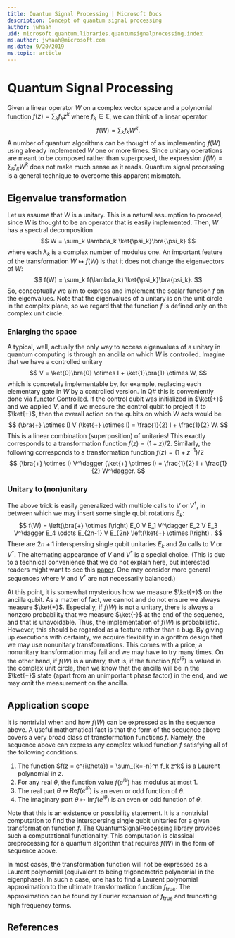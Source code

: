 ```yaml
---
title: Quantum Signal Processing | Microsoft Docs 
description: Concept of quantum signal processing
author: jwhaah
uid: microsoft.quantum.libraries.quantumsignalprocessing.index
ms.author: jwhaah@microsoft.com 
ms.date: 9/20/2019
ms.topic: article
---
```


# Quantum Signal Processing

Given a linear operator $W$ on a complex vector space and a polynomial function $f(z) = \sum_k f_k z^k$ where $f_k \in \mathbb{C}$,
we can think of a linear operator 
$$
f(W) = \sum_k f_k W^k.
$$
A number of quantum algorithms can be thought of as implementing $f(W)$ using already implemented $W$ one or more times.
Since unitary operations are meant to be composed rather than superposed,
the expression $f(W) = \sum_k f_k W^k$ does not make much sense as it reads.
Quantum signal processing is a general technique to overcome this apparent mismatch.

## Eigenvalue transformation

Let us assume that $W$ is a unitary.
This is a natural assumption to proceed, since $W$ is thought to be an operator that is easily implemented.
Then, $W$ has a spectral decomposition
$$
W = \sum_k \lambda_k \ket{\psi_k}\bra{\psi_k}
$$
where each $\lambda_k$ is a complex number of modulus one.
An important feature of the transformation $W \mapsto f(W)$ is that it does not change the eigenvectors of $W$:
$$
f(W) = \sum_k f(\lambda_k) \ket{\psi_k}\bra{psi_k}.
$$
So, conceptually we aim to express and implement the scalar function $f$ on the eigenvalues.
Note that the eigenvalues of a unitary is on the unit circle in the complex plane,
so we regard that the function $f$ is defined only on the complex unit circle.

### Enlarging the space

A typical, well, actually the only way to access eigenvalues of a unitary in quantum computing 
is through an ancilla on which $W$ is controlled.
Imagine that we have a controlled unitary
$$
V = \ket{0}\bra{0} \otimes I + \ket{1}\bra{1} \otimes W,
$$
which is concretely implementable by, for example, replacing each elementary gate in $W$ by a controlled version.
In Q# this is conveniently done via [functor Controlled](xref:microsoft.quantum.language.type-model#functors).
If the control qubit was initialized in $\ket{+}$ and we applied $V$, and if we measure the control qubit to project it to $\ket{+}$,
then the overall action on the qubits on which $W$ acts would be
$$
(\bra{+} \otimes I) V (\ket{+} \otimes I) = \frac{1}{2} I + \frac{1}{2} W.
$$
This is a linear combination (superposition) of unitaries!
This exactly corresponds to a transformation function $f(z) = (1+z)/2$.
Similarly, the following corresponds to a transformation function $f(z) = (1+z^{-1})/2$
$$
(\bra{+} \otimes I) V^\dagger (\ket{+} \otimes I) = \frac{1}{2} I + \frac{1}{2} W^\dagger.
$$

### Unitary to (non)unitary

The above trick is easily generalized with multiple calls to $V$ or $V^\dagger$,
in between which we may insert some single qubit rotations $E_k$:
$$
f(W) =
\left(\bra{+} \otimes I\right)  E_0 V E_1 V^\dagger E_2 V E_3 V^\dagger E_4 \cdots E_{2n-1} V E_{2n} \left(\ket{+} \otimes I\right) .
$$ 
There are $2n+1$ interspersing single qubit unitaries $E_k$ and $2n$ calls to $V$ or $V^\dagger$.
The alternating appearance of $V$ and $V^\dagger$ is a special choice.
(This is due to a technical convenience that we do not explain here, but interested readers might want to see this [paper](https://arxiv.org/abs/1806.10236).
One may consider more general sequences where $V$ and $V^\dagger$ are not necessarily balanced.)

At this point, it is somewhat mysterious how we measure $\ket{+}$ on the ancilla qubit.
As a matter of fact, we cannot and do not ensure we always measure $\ket{+}$.
Especially, if $f(W)$ is not a unitary, there is always a nonzero probability that we measure $\ket{-}$ 
at the end of the sequence, and that is unavoidable.
Thus, the implementation of $f(W)$ is probabilistic.
However, this should be regarded as a feature rather than a bug.
By giving up executions with certainty, we acquire flexibility in algorithm design
that we may use nonunitary transformations.
This comes with a price; a nonunitary transformation may fail and we may have to try many times.
On the other hand, if $f(W)$ is a unitary, that is, if the function $f(e^{i\theta})$ is valued in the complex unit circle,
then we know that the ancilla will be in the $\ket{+}$ state (apart from an unimportant phase factor) in the end,
and we may omit the measurement on the ancilla.

## Application scope

It is nontrivial when and how $f(W)$ can be expressed as in the sequence above.
A useful mathematical fact is that the form of the sequence above covers a very broad class of transformation functions $f$.
Namely, the sequence above can express any complex valued function $f$ satisfying all of the following conditions.

1. The function $f(z = e^{i\theta}) = \sum_{k=-n}^n f_k z^k$ is a Laurent polynomial in $z$.
2. For any real $\theta$, the function value $f(e^{i\theta})$ has modulus at most 1.
3. The real part $\theta \mapsto \mathrm{Re} f(e^{i\theta})$ is an even or odd function of $\theta$.
4. The imaginary part $\theta \mapsto \mathrm{Im} f(e^{i\theta})$ is an even or odd function of $\theta$.


Note that this is an existence or possibility statement.
It is a nontrivial computation to find the interspersing single qubit unitaries for a given transformation function $f$.
The QuantumSignalProcessing library provides such a computational functionality.
This computation is classical preprocessing for a quantum algorithm that requires $f(W)$ in the form of sequence above.

In most cases, the transformation function will not be expressed as a Laurent polynomial 
(equivalent to being trigonometric polynomial in the eigenphase).
In such a case, one has to find a Laurent polynomial approximation to the ultimate transformation function $f_\text{true}$.
The approximation can be found by Fourier expansion of $f_\text{true}$ and truncating high frequency terms.

## References

